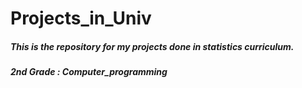 # Projects_in_Univ

##### This is the repository for my projects done in statistics curriculum.

##### 2nd Grade : Computer_programming
